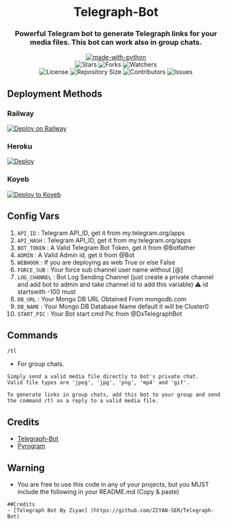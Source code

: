 <h1 align= center>Telegraph-Bot</h1>
<h3 align = center>Powerful Telegram bot to generate Telegraph links for your media files. This bot can work also in group chats.</h3>
<p align="center">
<a href="https://python.org"><img src="http://forthebadge.com/images/badges/made-with-python.svg" alt="made-with-python"></a>
<br>
    <img src="https://img.shields.io/github/stars/ZIYAN-SER/Telegraph-Bot?style=for-the-badge&color=yellow" alt="Stars">
    <img src="https://img.shields.io/github/forks/ZIYAN-SER/Telegraph-Bot?style=for-the-badge&color=green" alt="Forks">
    <img src="https://img.shields.io/github/watchers/ZIYAN-SER/Telegraph-Bot?style=for-the-badge&color=yellow" alt="Watchers"> <br>
    <img src="https://img.shields.io/github/license/ZIYAN-SER/Telegraph-Bot?style=for-the-badge&color=green" alt="License">
    <img src="https://img.shields.io/github/repo-size/ZIYAN-SER/Telegraph-Bot?style=for-the-badge&color=yellow" alt="Repository Size">
    <img src="https://img.shields.io/github/contributors/ZIYAN-SER/Telegraph-Bot?style=for-the-badge&color=green" alt="Contributors">
    <img src="https://img.shields.io/github/issues/ZIYAN-SER/Telegraph-Bot?style=for-the-badge&color=yellow" alt="Issues">
</p>  

## Deployment Methods

### Railway
[![Deploy on Railway](https://railway.app/button.svg)](https://railway.app/new/template/Xa6CLa?referralCode=RIPPERBOT)
### Heroku
[![Deploy](https://www.herokucdn.com/deploy/button.svg)](https://heroku.com/deploy?template=https://github.com/ZIYAN-SER/Telegraph-Bot)
### Koyeb
<a target="_blank" href="https://app.koyeb.com/deploy?type=git&repository=github.com/DX-MODS/Telegraph-Bot&branch=master&name=telegraphbot"><img alt="Deploy to Koyeb" src="https://binbashbanana.github.io/deploy-buttons/buttons/remade/koyeb.svg"></a>
## Config Vars
1. `API_ID` : Telegram API_ID, get it from my.telegram.org/apps
2. `API_HASH` : Telegram API_ID, get it from my.telegram.org/apps
3. `BOT_TOKEN` : A Valid Telegram Bot Token, get it from @Botfather
4. `ADMIN` : A Valid Admin id, get it from @Bot
5. `WEBHOOK` : If you are deploying as web True or else False
6. `FORCE_SUB` : Your force sub channel user name without [@]
7. `LOG_CHANNEL` : Bot Log Sending Channel (just create a private channel and add bot to admin and take channel id to add this variable) ⚠️ id startswith -100 must
8. `DB_URL` : Your Mongo DB URL Obtained From mongodb.com
9. `DB_NAME` : Your Mongo DB Database Name default it will be Cluster0
10. `START_PIC` : Your Bot start cmd Pic from @DxTelegraphBot
## Commands

  `/tl`

- For group chats.
```
Simply send a valid media file directly to bot's private chat.
Valid file types are 'jpeg', 'jpg', 'png', 'mp4' and 'gif'.

To generate links in group chats, add this bot to your group and send the command /tl as a reply to a valid media file.
```
## Credits
- [Telegraph-Bot](https://github.com/ZIYAN-SER)
- [Pyrogram](https://github.com/pyrogram/pyrogram)

## Warning

- You are free to use this code in any of your projects, but you MUST include the following in your README.md (Copy & paste)
```
##Credits
- [Telegraph Bot By Ziyan] (https://github.com/ZIYAN-SER/Telegraph-Bot)
```
